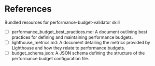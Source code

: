 # References

Bundled resources for performance-budget-validator skill

- [ ] performance_budget_best_practices.md: A document outlining best practices for defining and maintaining performance budgets.
- [ ] lighthouse_metrics.md: A document detailing the metrics provided by Lighthouse and how they relate to performance budgets.
- [ ] budget_schema.json: A JSON schema defining the structure of the performance budget configuration file.
